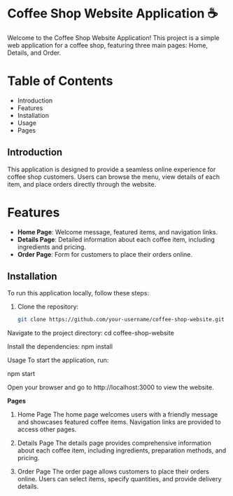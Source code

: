 # Coffee Shop Website Application ☕

Welcome to the Coffee Shop Website Application! This project is a simple web application for a coffee shop, featuring three main pages: Home, Details, and Order.

# Table of Contents
- Introduction
- Features
- Installation
- Usage
- Pages

## Introduction
This application is designed to provide a seamless online experience for coffee shop customers. 
Users can browse the menu, view details of each item, and place orders directly through the website.

# Features
- **Home Page**: Welcome message, featured items, and navigation links.
- **Details Page**: Detailed information about each coffee item, including ingredients and pricing.
- **Order Page**: Form for customers to place their orders online.

## Installation
To run this application locally, follow these steps:

1. Clone the repository:
   ```bash
   git clone https://github.com/your-username/coffee-shop-website.git

Navigate to the project directory:
cd coffee-shop-website

Install the dependencies:
npm install

Usage
To start the application, run:

npm start

Open your browser and go to http://localhost:3000 to view the website.

**Pages**
1) Home Page
The home page welcomes users with a friendly message and showcases featured coffee items. Navigation links are provided to access other pages.

2) Details Page
The details page provides comprehensive information about each coffee item, including ingredients, preparation methods, and pricing.

3) Order Page
The order page allows customers to place their orders online. Users can select items, specify quantities, and provide delivery details.

